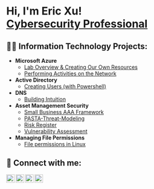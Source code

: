 <h1>Hi, I'm Eric Xu! <br/><a href="https://www.linkedin.com/in/eric-xu-a07bb21b2/">Cybersecurity Professional</a></h1>

<h2>👨‍💻 Information Technology Projects:</h2>

- <b>Microsoft Azure</b>
  - [Lab Overview & Creating Our Own Resources](https://github.com/erics-resume/microsoft-azure-creating-own-resources)
  - [Performing Activities on the Network](https://github.com/erics-resume/microsoft-azure-network-activities)
- <b>Active Directory</b>
  - [Creating Users (with Powershell)](https://github.com/erics-resume/active-directory-create-users) 
- <b>DNS</b>
  - [Building Intuition](https://github.com/erics-resume/building-intuition/blob/main/README.md)
- <b>Asset Management Security</b>
  - [Small Business AAA Framework](https://github.com/erics-resume/vulnerability-assessment)
  - [PASTA-Threat-Modeling](https://github.com/erics-resume/Threat-Modeling-PASTA)
  - [Risk Register](https://github.com/erics-resume/Threat-Modeling-PASTA)
  - [Vulnerability Assessment](https://github.com/erics-resume/Threat-Modeling-PASTA)
- <b>Managing File Permissions</b>
  - [File permissions in Linux](https://github.com/erics-resume/linux-file-permissions) 

<h2> 🤳 Connect with me:</h2>

[<img align="left" alt="EricXu | YouTube" width="22px" src="https://cdn.jsdelivr.net/npm/simple-icons@v3/icons/youtube.svg" />][youtube]
[<img align="left" alt="EricXu | Twitter" width="22px" src="https://cdn.jsdelivr.net/npm/simple-icons@v3/icons/twitter.svg" />][twitter]
[<img align="left" alt="EricXu | LinkedIn" width="22px" src="https://cdn.jsdelivr.net/npm/simple-icons@v3/icons/linkedin.svg" />][linkedin]
[<img align="left" alt="EricXu | Instagram" width="22px" src="https://cdn.jsdelivr.net/npm/simple-icons@v3/icons/instagram.svg" />][instagram]

[twitter]: https://twitter.com/
[youtube]: https://www.youtube.com/
[instagram]: https://www.instagram.com/
[linkedin]: https://www.linkedin.com/in/eric-xu-a07bb21b2/
